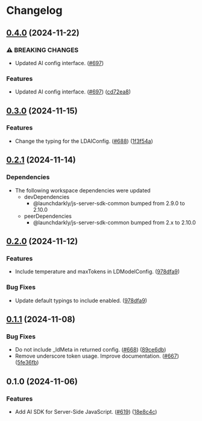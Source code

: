 # Changelog

## [0.4.0](https://github.com/launchdarkly/js-core/compare/server-sdk-ai-v0.3.0...server-sdk-ai-v0.4.0) (2024-11-22)


### ⚠ BREAKING CHANGES

* Updated AI config interface. ([#697](https://github.com/launchdarkly/js-core/issues/697))

### Features

* Updated AI config interface. ([#697](https://github.com/launchdarkly/js-core/issues/697)) ([cd72ea8](https://github.com/launchdarkly/js-core/commit/cd72ea8193888b0635b5beffa0a877b18294777e))

## [0.3.0](https://github.com/launchdarkly/js-core/compare/server-sdk-ai-v0.2.1...server-sdk-ai-v0.3.0) (2024-11-15)


### Features

* Change the typing for the LDAIConfig. ([#688](https://github.com/launchdarkly/js-core/issues/688)) ([1f3f54a](https://github.com/launchdarkly/js-core/commit/1f3f54abef144cccc7ac5b9bfef8392b9d7f2618))

## [0.2.1](https://github.com/launchdarkly/js-core/compare/server-sdk-ai-v0.2.0...server-sdk-ai-v0.2.1) (2024-11-14)


### Dependencies

* The following workspace dependencies were updated
  * devDependencies
    * @launchdarkly/js-server-sdk-common bumped from 2.9.0 to 2.10.0
  * peerDependencies
    * @launchdarkly/js-server-sdk-common bumped from 2.x to 2.10.0

## [0.2.0](https://github.com/launchdarkly/js-core/compare/server-sdk-ai-v0.1.1...server-sdk-ai-v0.2.0) (2024-11-12)


### Features

* Include temperature and maxTokens in LDModelConfig. ([978dfa9](https://github.com/launchdarkly/js-core/commit/978dfa95d1c25f942d96b730b187f92af045f90f))


### Bug Fixes

* Update default typings to include enabled. ([978dfa9](https://github.com/launchdarkly/js-core/commit/978dfa95d1c25f942d96b730b187f92af045f90f))

## [0.1.1](https://github.com/launchdarkly/js-core/compare/server-sdk-ai-v0.1.0...server-sdk-ai-v0.1.1) (2024-11-08)


### Bug Fixes

* Do not include _ldMeta in returned config. ([#668](https://github.com/launchdarkly/js-core/issues/668)) ([89ce6db](https://github.com/launchdarkly/js-core/commit/89ce6dbbb2889af66ca53dd546c5977953dea972))
* Remove underscore token usage. Improve documentation. ([#667](https://github.com/launchdarkly/js-core/issues/667)) ([5fe36fb](https://github.com/launchdarkly/js-core/commit/5fe36fbd5b7047428204427fe6849d49de6ee952))

## 0.1.0 (2024-11-06)


### Features

* Add AI SDK for Server-Side JavaScript. ([#619](https://github.com/launchdarkly/js-core/issues/619)) ([18e8c4c](https://github.com/launchdarkly/js-core/commit/18e8c4c9c2189e7629e1e1eb995d85d857c4ae4f))
